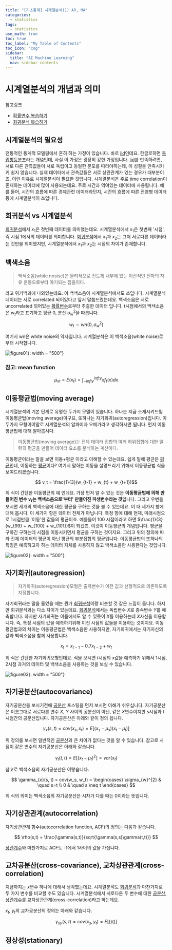 ```yaml
---
title: "[기초통계] 시계열분석(1) AR, MA" 
categories:
  - statistics
tags:
  - statistics
use_math: true
toc: true
toc_label: "My Table of Contents"
toc_icon: "cog"
sidebar:
  title: "AI Machine Learning"
  nav: sidebar-contents
---
```


# 시계열분석의 개념과 의미

참고링크
* [확률변수 복습하기](https://losskatsu.github.io/statistics/random-variable/)
* [회귀분석 복습하기](https://losskatsu.github.io/statistics/simple-regression/)

## 시계열분석의 필요성

전통적인 통계적 모델링에서 흔히 하는 가정이 있습니다. 
바로 [iid](https://losskatsu.github.io/statistics/prob-distribution/)인데요. 
한글로하면 [독립항등분포](https://losskatsu.github.io/statistics/prob-distribution/)라는 개념인데, 
사실 이 가정은 굉장히 강한 가정입니다. 
[iid](https://losskatsu.github.io/statistics/prob-distribution/)를 만족하려면, 
서로 다른 관측값들이 서로 독립이고 동일한 분포를 따라야하는데, 이 성질을 만족시키키 쉽지 않습니다. 
실제 데이터에서 관측값들은 서로 상관관계가 있는 경우가 대부분이죠. 
이런 이유로 시계열분석이 필요한 것입니다. 
시계열분석은 주로 time correlation이 존재하는 데이터에 많이 사용되는데요. 
주로 시간과 엮여있는 데이터에 사용됩니다. 
예를 들어, 시간의 흐름에 따른 경제관련 데이터라던지, 
시간의 흐름에 따른 전염병 데이터 등에 시계열분석이 쓰입니다. 

## 회귀분석 vs 시계열분석

[회귀분석](https://losskatsu.github.io/statistics/simple-regression/)에서 $x_{1}$은 첫번째 데이터를 의미했는데요. 
시계열분석에서 $x_{1}$은 첫번째 '시점', 즉 시점 1에서의 데이터를 의미합니다. 
[회귀분석](https://losskatsu.github.io/statistics/simple-regression/)에서 $x_{1}$과 $x_{2}$는 그저 서로다른 데이터라는 것만을 의미했지만, 
시계열분석에서 $x_{1}$과 $x_{2}$는 시점의 차이가 존재합니다. 

## 백색소음

> 백색소음(white nosise)은 물리적으로 전도체 내부에 있는 이산적인 전자의 자유 운동으로부터 야기되는 잡음이다. 

라고 위키백과에 나와있는데요. 
이 백색소음이 시계열분석에서도 쓰입니다. 
시계열분석 데이터는 서로 correlated 되어있다고 앞서 말씀드렸는데요. 
백색소음은 서로 uncorrelated 되어있는 [확률변수](https://losskatsu.github.io/statistics/random-variable/)로부터 추출한 데이터 입니다. 
t시점에서의 백색소음은 $w_t$라고 표기하고 평균 0, 분산 $\sigma_{w}^{2}$을 따릅니다. 

$$ w_t \sim wn(0, \sigma_{w}^{2}) $$

여기서 wn은 white noise의 약자입니다. 
시계열분석은 이 백색소음(white noise)로부터 시작합니다. 

![figure01](){: width = "500"}

### 참고: mean function

$$ \mu_{xt} = E(x_t) = \int_{-infty}^{infty} xf_{t}(x) dx  $$

## 이동평균법(moving average)

시계열분석의 기본 단계로 유명한 두가지 모델이 있습니다. 
하나는 지금 소개시켜드릴 이동평균법(moving average)이구요, 또하나는 자기회귀(autoregression)입니다. 
이 두가지 모형이야말로 시계열분석의 알파이자 오메가라고 생각하시면 됩니다. 
먼저 이동평균법에 대해 알아봅시다.

> 이동평균법(moving average)는 전체 데이터 집합의 여러 하위집합에 대한 일련의 평균을 만들어 데이터 요소를 분석하는 계산이다. 

이동평균이라는 말을 보면 이동+평균 이라고 이해할 수 있는데요. 
쉽게 말해 평균은 [평균](https://losskatsu.github.io/statistics/mean-vairance/)인데, 이동하는 [평균](https://losskatsu.github.io/statistics/mean-vairance/)이다? 
여기서 말하는 이동을 설명드리기 위해서 이동평균법 식을 보여드리겠습니다. 

$$ v_t = \frac{1}{3}(w_{t-1} + w_{t} + w_{t+1})$$

위 식이 간단한 이동평균의 예 인데요. 
가장 먼저 알 수 있는 것은 **이동평균법에 의해 만들어진 변수 $v_t$는 백색소음으로'부터' 만들어진 파생변수라는 것**입니다. 
그리고 우변을 보시면 세개의 백색소음에 대한 평균을 구하는 것을 볼 수 있는데요. 
이 때 세가지 항에 대해 봅시다. 
이 세가지 항은 데이터 전체가 아닙니다. 특정 항에 대해 현재, 미래시점으로 1시점만큼 '이동'한 값들의 평균이죠. 
예를들어 100 시점이라고 하면 $\frac{1}{3}(w_{99} + w_{100} + w_{101})$이 되겠죠. 
이것이 이동평균의 개념입니다. 평균을 구하긴 구하는데 시점을 이동시키면서 평균을 구하는 것이지요. 
그리고 위의 정의에 따라 전체 데이터의 평균이 아닌 평균의 부분집합의 평균입니다. 
이동평균법의 또하나의 특징은 예측하고자 하는 데이터 자체를 사용하지 않고 백색소음만 사용한다는 것입니다.

![figure02](){: width = "500"}


## 자기회귀(autoregression)

> 자기회귀(autoregression)모형은 출력변수가 이전 값과 선형적으로 의존하도록 지정합니다. 

자기회귀라는 말을 들었을 때는 뭔가 [회귀분석](https://losskatsu.github.io/statistics/simple-regression/)이랑 비슷할 것 같은 느낌이 듭니다. 
하지만 회귀분석과는 다소 차이가 있는데요. 
[회귀분석](https://losskatsu.github.io/statistics/simple-regression/)에서는 독립변수 $X$로 종속변수 $Y$를 예측합니다. 
하지만 자기회귀는 이름에서도 알 수 있듯이 $X$를 이용하는데 $X$자신을 이용합니다. 
즉, 특정 시점의 값을 예측하기위해 이전 시점의 값들을 이용하는 것이지요. 
이동평균법과의 차이는 이동평균법은 백색소음만 사용하지만, 자기회귀에서는 자기자신의 값과 백색소음을 함께 사용합니다. 

$$ x_t = x_{t-1} - 0.7x_{t-2} + w_t $$

위 식은 간단한 자기회귀모형인데요. 
식을 보시면 $t$시점의 $x$값을 예측하기 위해서 1시점, 2시점 과거의 데이터 및 백색소음을 사용하는 것을 보실 수 있습니다. 

![figure03](){: width = "500"}


## 자기공분산(autocovariance)

자기공분산을 보시기전에 [공분산](https://losskatsu.github.io/statistics/cov-corr/) 포스팅을 먼저 보시면 이해가 쉬우십니다. 
자기공분산은 이름그대로 서로다른 변수 $X$, $Y$ 사이의 공분산이 아닌, 
같은 $X$변수이지만 $s$시점과 $t$시점간의 공분산입니다. 
자기공분산은 아래와 같이 정의 됩니다. 

$$ \gamma_{x}(s, t) = cov(x_s, x_t) = E[(x_{s} - \mu_{s})(x_{t} - \mu_{t})]  $$

위 정의를 보시면 일반적인 [공분산](https://losskatsu.github.io/statistics/cov-corr/)과 큰 차이가 없다는 것을 알 수 있습니다. 
참고로 시점이 같은 변수의 자기공분산은 아래와 같습니다. 

$$ \gamma_{t}(t, t) = E[(x_{t} - \mu_{t})^{2}] = var(x_{t}) $$

참고로 백색소음의 자기공분산은 이렇습니다. 

$$
\gamma_{x}(s, t) = cov(w_s, w_t) = 
\begin{cases}
\sigma_{w}^{2} & \quad s=t \\
0 & \quad s \neq t
\end{cases}
$$

위 식의 의미는 백색소음의 자기공분산은 시차가 다를 때는 0이라는 뜻입니다. 

## 자기상관관계(autocorrelation)

자기상관관계 함수(autocorrelation function, ACF)의 정의는 다음과 같습니다. 

$$ \rho(s,t) = \frac{\gamma(s,t)}{sqrt{\gamma(s,s)\gamma(t,t)}} $$

[상관계수](https://losskatsu.github.io/statistics/cov-corr/)와 마찬가지로 ACF도 -1에서 1사이의 값을 가집니다. 


## 교차공분산(cross-covariance), 교차상관관계(cross-correlation)

지금까지는 $x$변수 하나에 대해서 생각했는데요. 
시계열분석도 [회귀분석](https://losskatsu.github.io/statistics/simple-regression/)과 마찬가지로 두 가지 변수를 비교할 수도 있습니다. 
시계열분석에서 서로다른 두 변수에 대한 [공분산, 상관계수](https://losskatsu.github.io/statistics/cov-corr/)를 교차상관관계(cross-correlation)라고 하는데요. 

$x_t$, $y_t$의 교차공분산의 정의는 아래와 같습니다.  

$$ \gamma_{xy}(s,t) = cov(x_s, y_t) = E[()()] $$



## 정상성(stationary)



